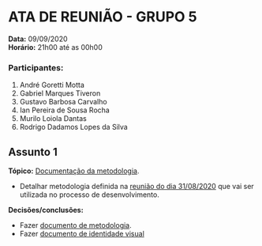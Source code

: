 ﻿# ATA DE REUNIÃO - GRUPO 5

**Data:** 09/09/2020  
**Horário:** 21h00 até as 00h00

### Participantes:

 1. André Goretti Motta
 2. Gabriel Marques Tiveron
 3. Gustavo Barbosa Carvalho
 4. Ian Pereira de Sousa Rocha
 5. Murilo Loiola Dantas
 6. Rodrigo Dadamos Lopes da Silva

## Assunto 1

**Tópico:** [Documentação da metodologia](./metodologia.md).

 - Detalhar metodologia definida na [reunião do dia 31/08/2020](./ata_1.md) que vai ser utilizada no processo de desenvolvimento.

 **Decisões/conclusões:**

 - Fazer [documento de metodologia](./metodologia.md).
 - Fazer [documento de identidade visual](./identidade_visual.md)


